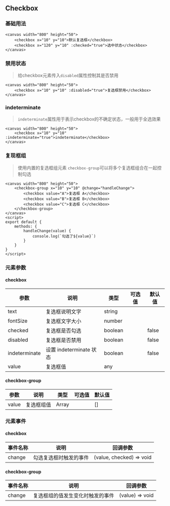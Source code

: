 ## Checkbox

### 基础用法

<ClientOnly>
<vp-checkbox></vp-checkbox>
</ClientOnly>

```canvas
<canvas width="800" height="50">
    <checkbox x="10" y="10">默认复选框</checkbox>
    <checkbox x="120" y="10" :checked="true">选中状态</checkbox>
</canvas>
```

### 禁用状态

> 给checkbox元素传入`disabled`属性控制其是否禁用

<ClientOnly>
<vp-checkbox-disabled></vp-checkbox-disabled>
</ClientOnly>

```canvas
<canvas width="800" height="50">
    <checkbox x="10" y="10" :disabled="true">复选框禁用</checkbox>
</canvas>
```

### indeterminate

> `indeterminate`属性用于表示checkbox的不确定状态，一般用于全选效果

<ClientOnly>
<vp-checkbox-indeterminate></vp-checkbox-indeterminate>
</ClientOnly>

```canvas
<canvas width="800" height="50">
    <checkbox x="10" y="10" :indeterminate="true">indeterminate</checkbox>
</canvas>
```

### 复现框组

> 使用内置的复选框组元素 `checkbox-group`可以将多个复选框组合在一起控制勾选

<ClientOnly>
<vp-checkbox-group></vp-checkbox-group>
</ClientOnly>

```canvas
<canvas width="800" height="50">
	<checkbox-group x="10" y="10" @change="handleChange">
		<checkbox value="A">复选框 A</checkbox>
		<checkbox value="B">复选框 B</checkbox>
		<checkbox value="C">复选框 C</checkbox>
	</checkbox-group>
</canvas>
<script>
export default {
	methods: {
		handleChange(value) {
			console.log(`勾选了${value}`)
		}
	}
}
</script>
```

### 元素参数

#### checkbox

| 参数          | 说明                    | 类型    | 可选值 | 默认值 |
| ------------- | ----------------------- | ------- | ------ | ------ |
| text          | 复选框说明文字          | string  |        |        |
| fontSize      | 复选框文字大小          | number  |        |        |
| checked       | 复选框是否勾选          | boolean |        | false  |
| disabled      | 复选框是否禁用          | boolean |        | false  |
| indeterminate | 设置 indeterminate 状态 | boolean |        | false  |
| value         | 复选框值                | any     |        |        |

#### checkbox-group

| 参数  | 说明       | 类型  | 可选值 | 默认值 |
| ----- | ---------- | ----- | ------ | ------ |
| value | 复选框组值 | Array |        | []     |

### 元素事件

#### checkbox

| 事件名称 | 说明                   | 回调参数                 |
| -------- | ---------------------- | ------------------------ |
| change   | 勾选复选框时触发的事件 | (value, checked) => void |

#### checkbox-group

| 事件名称 | 说明                             | 回调参数        |
| -------- | -------------------------------- | --------------- |
| change   | 复选框组的值发生变化时触发的事件 | (value) => void |

